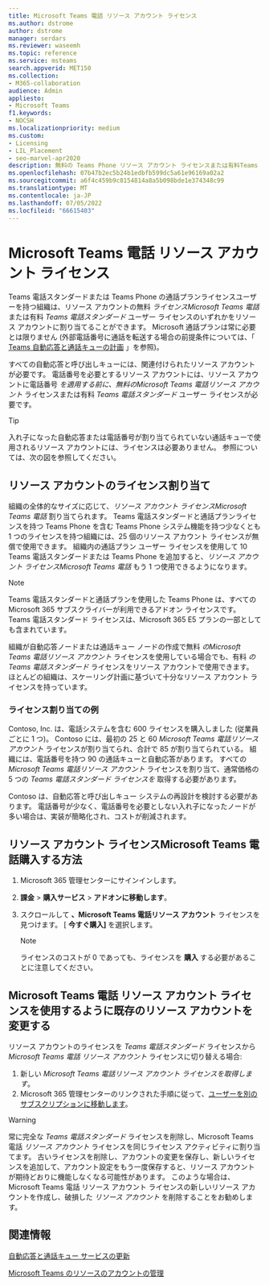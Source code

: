 ```yaml
---
title: Microsoft Teams 電話 リソース アカウント ライセンス
ms.author: dstrome
author: dstrome
manager: serdars
ms.reviewer: waseemh
ms.topic: reference
ms.service: msteams
search.appverid: MET150
ms.collection:
- M365-collaboration
audience: Admin
appliesto:
- Microsoft Teams
f1.keywords:
- NOCSH
ms.localizationpriority: medium
ms.custom:
- Licensing
- LIL_Placement
- seo-marvel-apr2020
description: 無料の Teams Phone リソース アカウント ライセンスまたは有料Teams 電話スタンダードユーザー ライセンスを組織内のリソース アカウントに割り当てる方法について説明します。
ms.openlocfilehash: 07b47b2ec5b24b1edbfb599dc5a61e96169a02a2
ms.sourcegitcommit: a6f4c459b9c8154814a8a5b098bde1e374348c99
ms.translationtype: MT
ms.contentlocale: ja-JP
ms.lasthandoff: 07/05/2022
ms.locfileid: "66615403"
---
```

# <a name="microsoft-teams-phone-resource-account-licenses"></a>Microsoft Teams 電話 リソース アカウント ライセンス

Teams 電話スタンダードまたは Teams Phone の通話プランライセンスユーザーを持つ組織は、リソース アカウントの無料 *ライセンスMicrosoft Teams 電話* または有料 *Teams 電話スタンダード* ユーザー ライセンスのいずれかをリソース アカウントに割り当てることができます。 Microsoft 通話プランは常に必要とは限りません (外部電話番号に通話を転送する場合の前提条件については、「 [Teams 自動応答と通話キューの計画](../plan-auto-attendant-call-queue.md#prerequisites) 」を参照)。

すべての自動応答と呼び出しキューには、関連付けられたリソース アカウントが必要です。 電話番号を必要とするリソース アカウントには、リソース アカウントに電話番号 *を適用する前に、無料のMicrosoft Teams 電話リソース アカウント* ライセンスまたは有料 *Teams 電話スタンダード* ユーザー ライセンスが必要です。

> [!TIP]
> 入れ子になった自動応答または電話番号が割り当てられていない通話キューで使用されるリソース アカウントには、ライセンスは必要ありません。 参照については、次の図を参照してください。

## <a name="resource-account-license-allocation"></a>リソース アカウントのライセンス割り当て

組織の全体的なサイズに応じて、*リソース アカウント ライセンスMicrosoft Teams 電話* 割り当てられます。 Teams 電話スタンダードと通話プランライセンスを持つ Teams Phone を含む Teams Phone システム機能を持つ少なくとも 1 つのライセンスを持つ組織には、25 個のリソース アカウント ライセンスが無償で使用できます。 組織内の通話プラン ユーザー ライセンスを使用して 10 Teams 電話スタンダードまたは Teams Phone を追加すると、*リソース アカウント ライセンスMicrosoft Teams 電話* もう 1 つ使用できるようになります。

> [!NOTE]
> Teams 電話スタンダードと通話プランを使用した Teams Phone は、すべての Microsoft 365 サブスクライバーが利用できるアドオン ライセンスです。 Teams 電話スタンダード ライセンスは、Microsoft 365 E5 プランの一部としても含まれています。

組織が自動応答ノードまたは通話キュー ノードの作成で無料 *のMicrosoft Teams 電話リソース アカウント* ライセンスを使用している場合でも、有料 *のTeams 電話スタンダード* ライセンスをリソース アカウントで使用できます。 ほとんどの組織は、スケーリング計画に基づいて十分なリソース アカウント ライセンスを持っています。

### <a name="license-allocation-example"></a>ライセンス割り当ての例

Contoso, Inc. は、電話システムを含む 600 ライセンスを購入しました (従業員ごとに 1 つ)。 Contoso には、最初の 25 と 60 *Microsoft Teams 電話リソース アカウント* ライセンスが割り当てられ、合計で 85 が割り当てられている。 組織には、電話番号を持つ 90 の通話キューと自動応答があります。 すべての *Microsoft Teams 電話リソース アカウント* ライセンスを割り当て、通常価格の 5 つの *Teams 電話スタンダード ライセンスを* 取得する必要があります。

Contoso は、自動応答と呼び出しキュー システムの再設計を検討する必要があります。 電話番号が少なく、電話番号を必要としない入れ子になったノードが多い場合は、実装が簡略化され、コストが削減されます。

## <a name="how-to-buy-microsoft-teams-phone-resource-account-licenses"></a>リソース アカウント ライセンスMicrosoft Teams 電話購入する方法

1. Microsoft 365 管理センターにサインインします。
2. **課金** > **購入サービス** > **アドオンに移動します**。
3. スクロールして **、Microsoft Teams 電話リソース アカウント** ライセンスを見つけます。 [ **今すぐ購入]** を選択します。

   > [!NOTE]
   > ライセンスのコストが 0 であっても、ライセンスを **購入** する必要があることに注意してください。

## <a name="change-an-existing-resource-account-to-use-a-microsoft-teams-phone-resource-account-license"></a>Microsoft Teams 電話 リソース アカウント ライセンスを使用するように既存のリソース アカウントを変更する

リソース アカウントのライセンスを *Teams 電話スタンダード* ライセンスから *Microsoft Teams 電話 リソース アカウント* ライセンスに切り替える場合:

1. 新しい *Microsoft Teams 電話リソース アカウント ライセンスを取得します*。
2. Microsoft 365 管理センターのリンクされた手順に従って、[ユーザーを別のサブスクリプションに移動します](/microsoft-365/admin/manage/assign-licenses-to-users#move-users-to-a-different-subscription)。

> [!WARNING]
> 常に完全な *Teams 電話スタンダード* ライセンスを削除し、Microsoft Teams 電話 *リソース アカウント* ライセンスを同じライセンス アクティビティに割り当てます。 古いライセンスを削除し、アカウントの変更を保存し、新しいライセンスを追加して、アカウント設定をもう一度保存すると、リソース アカウントが期待どおりに機能しなくなる可能性があります。 このような場合は、Microsoft Teams 電話 リソース アカウント ライセンスの新しいリソース アカウントを作成し、破損した *リソース アカウント* を削除することをお勧めします。

## <a name="related-information"></a>関連情報

[自動応答と通話キュー サービスの更新](https://techcommunity.microsoft.com/t5/Microsoft-Teams-Blog/Auto-Attendant-and-Call-Queues-Service-Update/ba-p/564521)

[Microsoft Teams のリソースのアカウントの管理](../manage-resource-accounts.md)
